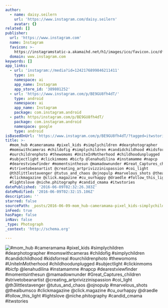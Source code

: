 ```yaml
---
author:
  - name: daisy.seilern
    url: 'https://www.instagram.com/daisy.seilern'
    avatar: {}
related: []
publisher:
  url: 'https://www.instagram.com'
  name: Instagram
  favicon: >-
    https://instagramstatic-a.akamaihd.net/h1/images/ico/favicon.ico/dfa85bb1fd63.ico
  domain: www.instagram.com
keywords: []
app_links:
  - url: 'instagram://media?id=1242176899846211411'
    type: ios
    namespace: ai
    app_name: Instagram
    app_store_id: '389801252'
  - url: 'https://www.instagram.com/p/BE9GU8fh4dT/'
    type: android
    namespace: ai
    app_name: Instagram
    package: com.instagram.android
  - path: https/instagram.com/p/BE9GU8fh4dT/
    package: com.instagram.android
    namespace: google
    type: android
isBasedOnUrl: 'https://www.instagram.com/p/BE9GU8fh4dT/?tagged=itwstories'
title: >-
  #mom_hub #cameramama #pixel_kids #simplychildren #dearphotographer
  #momswithcameras #childofig #simplychildren #candidchildhood #kidsforreal
  #ourchildrenphoto #thewomoms #UniteInMotherhood #childhoodunplugged
  #subjectlight #clickinmoms #bicfp @lenahudilina #instamamme #napcp
  #dearestviewfinder #momentsinthesun @mamadownunder #Great_Captures_children
  #strivetobeanartist @creating_artprivizzinispassion #coi_light
  @th3littlestavenger @tutus_and_chaos @ojnopulp #marvelous_shots @thealbumsco
  #clickmagazine @click.magazine #cu_ourhappy @draedle #follow_this_light
  #lightslove @niche.phitography #candid_cmama #itwstories
datePublished: '2016-06-09T02:32:26.383Z'
dateModified: '2016-06-09T02:32:15.106Z'
description: ''
starred: false
sourcePath: _posts/2016-06-09-mom_hub-cameramama-pixel_kids-simplychildren-dearphotog.md
inFeed: true
hasPage: false
inNav: false
_type: Photograph
_context: 'http://schema.org'

---
```

![#mom_hub #cameramama #pixel_kids #simplychildren #dearphotographer #momswithcameras #childofig #simplychildren #candidchildhood #kidsforreal #ourchildrenphoto #thewomoms #UniteInMotherhood #childhoodunplugged #subjectlight #clickinmoms #bicfp @lenahudilina #instamamme #napcp #dearestviewfinder #momentsinthesun @mamadownunder #Great_Captures_children #strivetobeanartist @creating_artprivizzinispassion #coi_light @th3littlestavenger @tutus_and_chaos @ojnopulp #marvelous_shots @thealbumsco #clickmagazine @click.magazine #cu_ourhappy @draedle #follow_this_light #lightslove @niche.phitography #candid_cmama #itwstories](https://scontent.cdninstagram.com/t51.2885-15/s640x640/sh0.08/e35/13129973_274675716201269_1983092226_n.jpg?ig_cache_key=MTI0MjE3Njg5OTg0NjIxMTQxMQ%3D%3D.2)